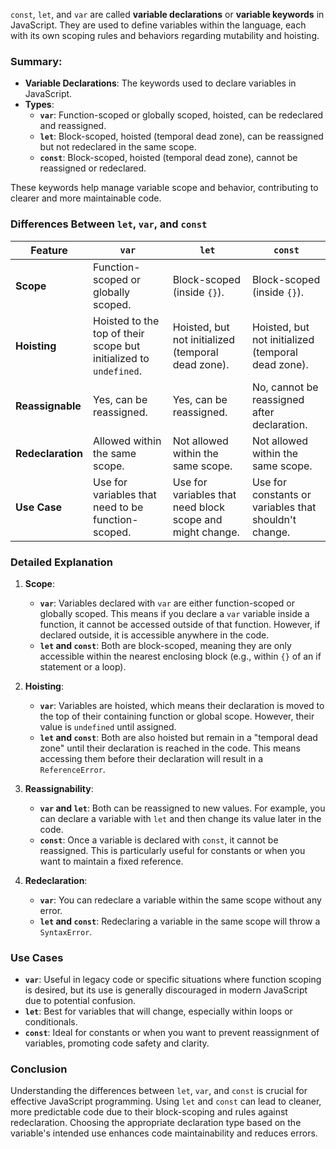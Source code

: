 

`const`, `let`, and `var` are called **variable declarations** or **variable keywords** in JavaScript. They are used to define variables within the language, each with its own scoping rules and behaviors regarding mutability and hoisting. 

### Summary:
- **Variable Declarations**: The keywords used to declare variables in JavaScript.
- **Types**:
  - **`var`**: Function-scoped or globally scoped, hoisted, can be redeclared and reassigned.
  - **`let`**: Block-scoped, hoisted (temporal dead zone), can be reassigned but not redeclared in the same scope.
  - **`const`**: Block-scoped, hoisted (temporal dead zone), cannot be reassigned or redeclared.

These keywords help manage variable scope and behavior, contributing to clearer and more maintainable code.


### Differences Between `let`, `var`, and `const`

| Feature                 | `var`                                  | `let`                                 | `const`                               |
|-------------------------|----------------------------------------|--------------------------------------|---------------------------------------|
| **Scope**               | Function-scoped or globally scoped.   | Block-scoped (inside `{}`).          | Block-scoped (inside `{}`).           |
| **Hoisting**            | Hoisted to the top of their scope but initialized to `undefined`. | Hoisted, but not initialized (temporal dead zone). | Hoisted, but not initialized (temporal dead zone). |
| **Reassignable**        | Yes, can be reassigned.               | Yes, can be reassigned.             | No, cannot be reassigned after declaration. |
| **Redeclaration**       | Allowed within the same scope.        | Not allowed within the same scope.   | Not allowed within the same scope.    |
| **Use Case**            | Use for variables that need to be function-scoped. | Use for variables that need block scope and might change. | Use for constants or variables that shouldn't change. |

### Detailed Explanation

1. **Scope**:
   - **`var`**: Variables declared with `var` are either function-scoped or globally scoped. This means if you declare a `var` variable inside a function, it cannot be accessed outside of that function. However, if declared outside, it is accessible anywhere in the code.
   - **`let` and `const`**: Both are block-scoped, meaning they are only accessible within the nearest enclosing block (e.g., within `{}` of an if statement or a loop).

2. **Hoisting**:
   - **`var`**: Variables are hoisted, which means their declaration is moved to the top of their containing function or global scope. However, their value is `undefined` until assigned.
   - **`let` and `const`**: Both are also hoisted but remain in a "temporal dead zone" until their declaration is reached in the code. This means accessing them before their declaration will result in a `ReferenceError`.

3. **Reassignability**:
   - **`var` and `let`**: Both can be reassigned to new values. For example, you can declare a variable with `let` and then change its value later in the code.
   - **`const`**: Once a variable is declared with `const`, it cannot be reassigned. This is particularly useful for constants or when you want to maintain a fixed reference.

4. **Redeclaration**:
   - **`var`**: You can redeclare a variable within the same scope without any error.
   - **`let` and `const`**: Redeclaring a variable in the same scope will throw a `SyntaxError`.

### Use Cases

- **`var`**: Useful in legacy code or specific situations where function scoping is desired, but its use is generally discouraged in modern JavaScript due to potential confusion.
- **`let`**: Best for variables that will change, especially within loops or conditionals.
- **`const`**: Ideal for constants or when you want to prevent reassignment of variables, promoting code safety and clarity.

### Conclusion

Understanding the differences between `let`, `var`, and `const` is crucial for effective JavaScript programming. Using `let` and `const` can lead to cleaner, more predictable code due to their block-scoping and rules against redeclaration. Choosing the appropriate declaration type based on the variable's intended use enhances code maintainability and reduces errors.



